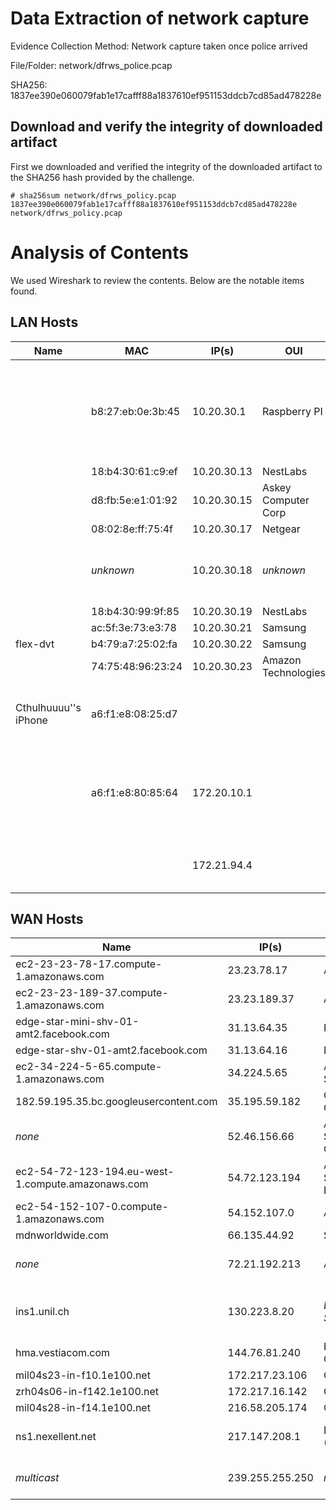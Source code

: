 # Data Extraction of network capture
  Evidence Collection Method: Network capture taken once police arrived
  
  File/Folder: network/dfrws_police.pcap
  
  SHA256: 1837ee390e060079fab1e17cafff88a1837610ef951153ddcb7cd85ad478228e
  
## Download and verify the integrity of downloaded artifact

First we downloaded and verified the integrity of the downloaded artifact to the SHA256 hash provided by the challenge.
```
# sha256sum network/dfrws_policy.pcap
1837ee390e060079fab1e17cafff88a1837610ef951153ddcb7cd85ad478228e network/dfrws_policy.pcap
```


# Analysis of Contents

We used Wireshark to review the contents. Below are the notable items found.

## LAN Hosts

|Name|MAC|IP(s)|OUI|Notes|
|----|---|-----|---|-----|
|    |b8:27:eb:0e:3b:45|10.20.30.1|Raspberry PI|Gateway, "Pi-Pinapple" according to cellphone Chrome history|
|    |18:b4:30:61:c9:ef|10.20.30.13|NestLabs| |
|    |d8:fb:5e:e1:01:92|10.20.30.15| Askey Computer Corp | _most likely QBee camera_ |
|    |08:02:8e:ff:75:4f|10.20.30.17|Netgear | arlo |
|    | _unknown_ | 10.20.30.18 | _unknown_ | _not in pcap but ip present in device logs_ |
|    |18:b4:30:99:9f:85|10.20.30.19|NestLabs| |
|    |ac:5f:3e:73:e3:78|10.20.30.21| Samsung | |
| flex-dvt |b4:79:a7:25:02:fa|10.20.30.22| Samsung | wink |
|    | 74:75:48:96:23:24 | 10.20.30.23 | Amazon Technologies | _amazon echo?_ |
| Cthulhuuuu''s iPhone | a6:f1:e8:08:25:d7 | <unknown> | | _not in pcap but present in Samsung wifi logs_ |
|    | a6:f1:e8:80:85:64 | 172.20.10.1 | | recorded in tv.peel.app database on Samsung phone |
|    | <unknown> | 172.21.94.4 | | _was used to ssh into Wink as root_ |

## WAN Hosts

|Name|IP(s)| Whois | Notes|
|----|-----|-------|------|
| ec2-23-23-78-17.compute-1.amazonaws.com   |23.23.78.17 |  Amazon Inc | |
| ec2-23-23-189-37.compute-1.amazonaws.com   |23.23.189.37 |  Amazon Inc | |
| edge-star-mini-shv-01-amt2.facebook.com   |31.13.64.35 |  Facebook | |
| edge-star-shv-01-amt2.facebook.com   |31.13.64.16 | Facebook | |
| ec2-34-224-5-65.compute-1.amazonaws.com   |34.224.5.65 | Amazon Data Services | |
| 182.59.195.35.bc.googleusercontent.com   |35.195.59.182 | Google Cloud | |
| _none_   |52.46.156.66 | Amazon Data Services Canada | |
| ec2-54-72-123-194.eu-west-1.compute.amazonaws.com   |54.72.123.194 | Amazon Data Services Ireland | |
| ec2-54-152-107-0.compute-1.amazonaws.com   |54.152.107.0 | Amazon Inc | |
| mdnworldwide.com   |66.135.44.92 | ServerBeach | |
| _none_   |72.21.192.213 | Amazon | Served NTP to 10.20.30.23 |
| ins1.unil.ch   |130.223.8.20 | *Lausanne, Switzerland* | DNS for 10.20.30.21 and 10.20.30.15 |
| hma.vestiacom.com   |144.76.81.240 | Hetzner Online GmbH | |
| mil04s23-in-f10.1e100.net   |172.217.23.106 | Google | |
| zrh04s06-in-f142.1e100.net 	   |172.217.16.142 | Google | |
| mil04s28-in-f14.1e100.net   |216.58.205.174 | Google | |
| ns1.nexellent.net   |217.147.208.1 | Nexellent AG (Switzerland) | served NTP to 10.20.30.15 |
| _multicast_ |239.255.255.250| _none_ | SSDP NOTIFY (upnp) |

